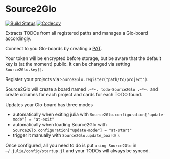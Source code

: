 # Source2Glo

<!-- [![Stable](https://img.shields.io/badge/docs-stable-blue.svg)](https://beastyblacksmith.github.io/Source2Glo.jl/stable)
[![Dev](https://img.shields.io/badge/docs-dev-blue.svg)](https://beastyblacksmith.github.io/Source2Glo.jl/dev) -->
[![Build Status](https://travis-ci.com/beastyblacksmith/Source2Glo.jl.svg?branch=master)](https://travis-ci.com/beastyblacksmith/Source2Glo.jl)
[![Codecov](https://codecov.io/gh/beastyblacksmith/Source2Glo.jl/branch/master/graph/badge.svg)](https://codecov.io/gh/beastyblacksmith/Source2Glo.jl)

Extracts TODOs from all registered paths and manages a Glo-board accordingly.

Connect to you Glo-boards by creating a [PAT](https://app.gitkraken.com/pat/new).

Your token will be encrypted before storage, but be aware that the default key is (at the moment) public.
It can be changed via setting `Source2Glo.key[]`.

Register your projects via `Source2Glo.register("path/to/project")`.

Source2Glo will create a board named `.~*~. todo-Source2Glo .~*~.` and create columns for each project and cards for each TODO found.

Updates your Glo-board has three modes
 - automatically when exiting julia with `Source2Glo.configuration["update-mode"] = "at-exit"`
 - automatically when loading Source2Glo with `Source2Glo.configuration["update-mode"] = "at-start"`
 - trigger it manually with `Source2Glo.update_board()`.

Once configured, all you need to do is put `using Source2Glo` in `~/.julia/config/startup.jl` and your TODOs will always be synced.

